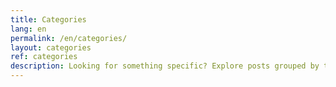 ```yaml
---
title: Categories
lang: en
permalink: /en/categories/
layout: categories
ref: categories
description: Looking for something specific? Explore posts grouped by topic to find just what you need.
---
```

